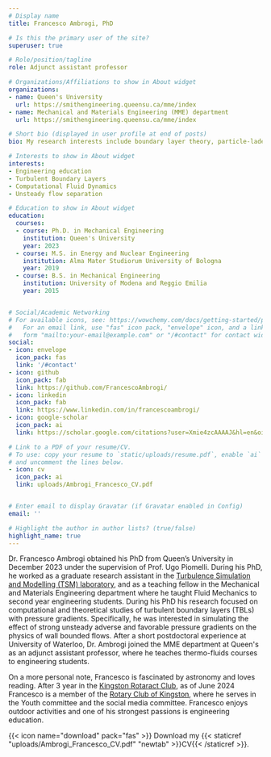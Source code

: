 ```yaml
---
# Display name
title: Francesco Ambrogi, PhD

# Is this the primary user of the site?
superuser: true

# Role/position/tagline
role: Adjunct assistant professor

# Organizations/Affiliations to show in About widget
organizations:
- name: Queen's University
  url: https://smithengineering.queensu.ca/mme/index
- name: Mechanical and Materials Engineering (MME) department
  url: https://smithengineering.queensu.ca/mme/index

# Short bio (displayed in user profile at end of posts)
bio: My research interests include boundary layer theory, particle-laden flows, computational fluid dynamics, direct numerical and large eddy simulations of turbulent flows.

# Interests to show in About widget
interests:
- Engineering education
- Turbulent Boundary Layers
- Computational Fluid Dynamics
- Unsteady flow separation

# Education to show in About widget
education:
  courses:
  - course: Ph.D. in Mechanical Engineering
    institution: Queen's University
    year: 2023
  - course: M.S. in Energy and Nuclear Engineering
    institution: Alma Mater Studiorum University of Bologna
    year: 2019
  - course: B.S. in Mechanical Engineering
    institution: University of Modena and Reggio Emilia
    year: 2015


# Social/Academic Networking
# For available icons, see: https://wowchemy.com/docs/getting-started/page-builder/#icons
#   For an email link, use "fas" icon pack, "envelope" icon, and a link in the
#   form "mailto:your-email@example.com" or "/#contact" for contact widget.
social:
- icon: envelope
  icon_pack: fas
  link: '/#contact'
- icon: github
  icon_pack: fab
  link: https://github.com/FrancescoAmbrogi/
- icon: linkedin
  icon_pack: fab
  link: https://www.linkedin.com/in/francescoambrogi/
- icon: google-scholar
  icon_pack: ai
  link: https://scholar.google.com/citations?user=Xmie4zcAAAAJ&hl=en&oi=ao

# Link to a PDF of your resume/CV.
# To use: copy your resume to `static/uploads/resume.pdf`, enable `ai` icons in `params.toml`,
# and uncomment the lines below.
- icon: cv
  icon_pack: ai
  link: uploads/Ambrogi_Francesco_CV.pdf


# Enter email to display Gravatar (if Gravatar enabled in Config)
email: ''

# Highlight the author in author lists? (true/false)
highlight_name: true
---
```

Dr. Francesco Ambrogi obtained his PhD from Queen’s University in December 2023 under the supervision of Prof. Ugo Piomelli. During his PhD, he worked as a graduate research assistant in the [Turbulence Simulation and Modelling (TSM) laboratory](https://smithengineering.queensu.ca/mme/faculty/piomelli/tsm-lab), and as a teaching fellow in the Mechanical and Materials Engineering department where he taught Fluid Mechanics to second year engineering students. During his PhD his research focused on computational and theoretical studies of turbulent boundary layers (TBLs) with pressure gradients. Specifically, he was interested in simulating the effect of strong unsteady adverse and favorable pressure gradients on the physics of wall bounded flows. After a short postdoctoral experience at University of Waterloo, Dr. Ambrogi joined the MME department at Queen's as an adjunct assistant professor, where he teaches thermo-fluids courses to engineering students.

On a more personal note, Francesco is fascinated by astronomy and loves reading. After 3 year in the [Kingston Rotaract Club](https://www.rotaractclubofkingston.com/meet-the-team), as of June 2024 Francesco is a member of the [Rotary Club of Kingston](https://www.kingstonrotary.ca/), where he serves in the Youth committee and the social media committee. Francesco enjoys outdoor activities and one of his strongest passions is engineering education.


{{< icon name="download" pack="fas" >}} Download my {{< staticref "uploads/Ambrogi_Francesco_CV.pdf" "newtab" >}}CV{{< /staticref >}}.
